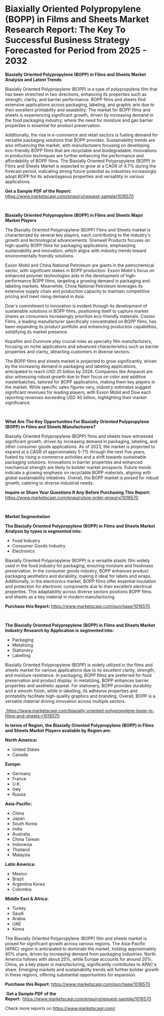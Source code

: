 <p><h1>Biaxially Oriented Polypropylene (BOPP) in Films and Sheets Market Research Report: The Key To Successful Business Strategy Forecasted for Period from 2025 - 2032</h1></p><p><strong>Biaxially Oriented Polypropylene (BOPP) in Films and Sheets Market Analysis and Latest Trends</strong></p>
<p><p>Biaxially Oriented Polypropylene (BOPP) is a type of polypropylene film that has been stretched in two directions, enhancing its properties such as strength, clarity, and barrier performance. BOPP films and sheets find extensive applications across packaging, labeling, and graphic arts due to their excellent printability and sealability. The market for BOPP films and sheets is experiencing significant growth, driven by increasing demand in the food packaging industry, where the need for moisture and gas barrier properties is essential for product preservation.</p><p>Additionally, the rise in e-commerce and retail sectors is fueling demand for versatile packaging solutions that BOPP provides. Sustainability trends are also influencing the market, with manufacturers focusing on developing eco-friendly BOPP films that are recyclable and biodegradable. Innovations in production techniques are further enhancing the performance and affordability of BOPP films. The Biaxially Oriented Polypropylene (BOPP) in Films and Sheets Market is expected to grow at a CAGR of 4.7% during the forecast period, indicating strong future potential as industries increasingly adopt BOPP for its advantageous properties and versatility in various applications.</p></p>
<p><strong>Get a Sample PDF of the Report:&nbsp;</strong> <a href="https://www.marketscagr.com/enquiry/request-sample/1016570?utm_campaign=2633&utm_medium=2&utm_source=Github&utm_content=ia&utm_term=21032025&utm_id=biaxially-oriented-polypropylene-bopp-in-films-and-sheets">https://www.marketscagr.com/enquiry/request-sample/1016570</a></p>
<p>&nbsp;</p>
<p><strong>Biaxially Oriented Polypropylene (BOPP) in Films and Sheets Major Market Players</strong></p>
<p><p>The Biaxially Oriented Polypropylene (BOPP) Films and Sheets market is characterized by several key players, each contributing to the industry's growth and technological advancements. Granwell Products focuses on high-quality BOPP films for packaging applications, emphasizing sustainability and innovation, which aligns with industry trends toward environmentally friendly solutions.</p><p>Exxon Mobil and China National Petroleum are giants in the petrochemical sector, with significant stakes in BOPP production. Exxon Mobil's focus on enhanced polymer technologies aids in the development of high-performance BOPP films, targeting a growing demand in packaging and labeling markets. Meanwhile, China National Petroleum leverages its extensive supply chain and production capacity to maintain competitive pricing and meet rising demand in Asia.</p><p>Dow's commitment to innovation is evident through its development of sustainable solutions in BOPP films, positioning itself to capture market shares as consumers increasingly prioritize eco-friendly materials. Cosmo Films, a leading manufacturer specifically concentrated on BOPP films, has been expanding its product portfolio and enhancing production capabilities, solidifying its market presence.</p><p>Kopafilm and Dunmore play crucial roles as specialty film manufacturers, focusing on niche applications and advanced characteristics such as barrier properties and clarity, attracting customers in diverse sectors.</p><p>The BOPP films and sheets market is projected to grow significantly, driven by the increasing demand in packaging and labeling applications, anticipated to reach USD 25 billion by 2028. Companies like Ampacet are also witnessing robust growth due to their focus on color and additive masterbatches, tailored for BOPP applications, making them key players in the market. While specific sales figures vary, industry estimates suggest significant revenues for leading players, with Exxon Mobil and Dow each reporting revenues exceeding USD 40 billion, highlighting their market significance.</p></p>
<p>&nbsp;</p>
<p><strong>What Are The Key Opportunities For Biaxially Oriented Polypropylene (BOPP) in Films and Sheets Manufacturers?</strong></p>
<p><p>Biaxially Oriented Polypropylene (BOPP) films and sheets have witnessed significant growth, driven by increasing demand in packaging, labeling, and other consumer goods applications. As of 2023, the market is projected to expand at a CAGR of approximately 5-7% through the next five years, fueled by rising e-commerce activities and a shift towards sustainable packaging solutions. Innovations in barrier properties and enhanced mechanical strength are likely to bolster market prospects. Future trends indicate a growing emphasis on recyclable BOPP materials, aligning with global sustainability initiatives. Overall, the BOPP market is poised for robust growth, catering to diverse industrial needs.</p></p>
<p><strong>Inquire or Share Your Questions If Any Before Purchasing This Report:</strong> <a href="https://www.marketscagr.com/enquiry/pre-order-enquiry/1016570?utm_campaign=2633&utm_medium=2&utm_source=Github&utm_content=ia&utm_term=21032025&utm_id=biaxially-oriented-polypropylene-bopp-in-films-and-sheets">https://www.marketscagr.com/enquiry/pre-order-enquiry/1016570</a></p>
<p>&nbsp;</p>
<p><strong>Market Segmentation</strong></p>
<p><strong>The Biaxially Oriented Polypropylene (BOPP) in Films and Sheets Market Analysis by types is segmented into:</strong></p>
<p><ul><li>Food Industry</li><li>Consumer Goods Industry</li><li>Electronics</li></ul></p>
<p><p>Biaxially Oriented Polypropylene (BOPP) is a versatile plastic film widely used in the food industry for packaging, ensuring moisture and freshness preservation. In the consumer goods industry, BOPP enhances product packaging aesthetics and durability, making it ideal for labels and wraps. Additionally, in the electronics market, BOPP films offer essential insulation and protection for electronic components due to their excellent electrical properties. This adaptability across diverse sectors positions BOPP films and sheets as a key material in modern manufacturing.</p></p>
<p><strong>Purchase this Report:&nbsp;</strong><a href="https://www.marketscagr.com/purchase/1016570?utm_campaign=2633&utm_medium=2&utm_source=Github&utm_content=ia&utm_term=21032025&utm_id=biaxially-oriented-polypropylene-bopp-in-films-and-sheets">https://www.marketscagr.com/purchase/1016570</a></p>
<p>&nbsp;</p>
<p><strong>The Biaxially Oriented Polypropylene (BOPP) in Films and Sheets Market Industry Research by Application is segmented into:</strong></p>
<p><ul><li>Packaging</li><li>Metalizing</li><li>Stationery</li><li>Labelling</li></ul></p>
<p><p>Biaxially Oriented Polypropylene (BOPP) is widely utilized in the films and sheets market for various applications due to its excellent clarity, strength, and moisture resistance. In packaging, BOPP films are preferred for food preservation and product display. In metalizing, BOPP enhances barrier properties and aesthetic appeal. For stationery, BOPP provides durability and a smooth finish, while in labelling, its adhesive properties and printability facilitate high-quality graphics and branding. Overall, BOPP is a versatile material driving innovation across multiple sectors.</p></p>
<p><a href="https://www.marketscagr.com/biaxially-oriented-polypropylene-bopp-in-films-and-sheets-r1016570?utm_campaign=2633&utm_medium=2&utm_source=Github&utm_content=ia&utm_term=21032025&utm_id=biaxially-oriented-polypropylene-bopp-in-films-and-sheets">&nbsp;https://www.marketscagr.com/biaxially-oriented-polypropylene-bopp-in-films-and-sheets-r1016570</a></p>
<p><strong>In terms of Region, the Biaxially Oriented Polypropylene (BOPP) in Films and Sheets Market Players available by Region are:</strong></p>
<p>
    <p> <strong> North America: </strong>
        <ul>
            <li>United States</li>
            <li>Canada</li>
        </ul>
        </p> 
    <p> <strong> Europe: </strong>
        <ul>
            <li>Germany</li>
            <li>France</li>
            <li>U.K.</li>
            <li>Italy</li>
            <li>Russia</li>
        </ul>
        </p> 
    <p> <strong> Asia-Pacific: </strong>
        <ul>
            <li>China</li>
            <li>Japan</li>
            <li>South Korea</li>
            <li>India</li>
            <li>Australia</li>
            <li>China Taiwan</li>
            <li>Indonesia</li>
            <li>Thailand</li>
            <li>Malaysia</li>
        </ul>
        </p> 
    <p> <strong> Latin America: </strong>
        <ul>
            <li>Mexico</li>
            <li>Brazil</li>
            <li>Argentina Korea</li>
            <li>Colombia</li>
        </ul>
        </p> 
    <p> <strong> Middle East & Africa: </strong>
        <ul>
            <li>Turkey</li>
            <li>Saudi</li>
            <li>Arabia</li>
            <li>UAE</li>
            <li>Korea</li>
        </ul>
    </p>
    </p>
<p><p>The Biaxially Oriented Polypropylene (BOPP) film and sheets market is poised for significant growth across various regions. The Asia-Pacific (APAC) region is anticipated to dominate the market, holding approximately 40% share, driven by increasing demand from packaging industries. North America follows with about 25%, while Europe accounts for around 20%. China, as a key player in manufacturing, significantly contributes to APAC's share. Emerging markets and sustainability trends will further bolster growth in these regions, offering substantial opportunities for expansion.</p></p>
<p><strong>Purchase this Report: </strong><a href="https://www.marketscagr.com/purchase/1016570?utm_campaign=2633&utm_medium=2&utm_source=Github&utm_content=ia&utm_term=21032025&utm_id=biaxially-oriented-polypropylene-bopp-in-films-and-sheets">https://www.marketscagr.com/purchase/1016570</a></p>
<p>&nbsp;<strong>Get a Sample PDF of the Report:&nbsp;&nbsp;</strong><a href="https://www.marketscagr.com/enquiry/request-sample/1016570?utm_campaign=2633&utm_medium=2&utm_source=Github&utm_content=ia&utm_term=21032025&utm_id=biaxially-oriented-polypropylene-bopp-in-films-and-sheets">https://www.marketscagr.com/enquiry/request-sample/1016570</a></p>
<p><strong></strong></p>
<p>Check more reports on <a href="https://www.marketscagr.com/?utm_campaign=2633&utm_medium=2&utm_source=Github&utm_content=ia&utm_term=21032025&utm_id=biaxially-oriented-polypropylene-bopp-in-films-and-sheets">https://www.marketscagr.com/</a></p>